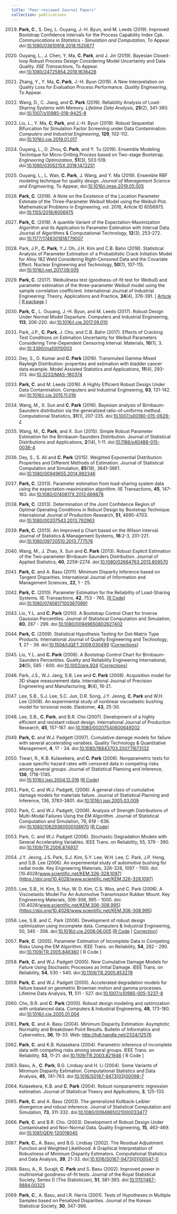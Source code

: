 ```yaml
---
title: "Peer-reviewed Journal Papers"
collection: publications
---
```

2019. **Park, C**., S. Dey, L. Ouyang, J.-H. Byun, and M. Leeds (2019).
Improved Bootstrap Confidence Intervals for the Process Capability Index Cpk.
_Communications in Statistics - Simulation and Computation_,
To Appear.
doi:[10.1080/03610918.2018.1520877](https://doi.org/10.1080/03610918.2018.1520877)

2019. Ouyang, L., J. Chen, Y. Ma, **C. Park**, and J. Jin (2019).
Bayesian Closed-loop Robust Process Design Considering Model Uncertainty and Data Quality.
_IISE Transactions_,
To Appear.
doi:[10.1080/24725854.2019.1636428](https://doi.org/10.1080/24725854.2019.1636428)

2019. Zhang, Y., Y. Ma, **C. Park**, J.-H. Byun (2019).
 A New Interpretation on Quality Loss for Evaluation Process Performance.
_Quality Engineering_, To Appear.

2019.  Wang, D., C. Jiang, and **C. Park** (2019).
Reliability Analysis of Load-Sharing Systems with Memory.
_Lifetime Data Analysis_,  **25**(2), 341-360.
doi:[10.1007/s10985-018-9425-8](https://doi.org/10.1007/s10985-018-9425-8)

2019.  Liu, L., Y. Ma, **C. Park**, and J.-H. Byun (2019).
Robust Sequential Bifurcation for Simulation Factor Screening under Data Contamination.
_Computers and Industrial Engineering_, **129**, 102-112.
doi:[10.1016/j.cie.2019.01.017](https://doi.org/10.1016/j.cie.2019.01.017)

2019. Ouyang, L., D. Zhou, **C. Park**, and  Y. Tu (2019).
Ensemble Modeling Technique for Micro-Drilling Process based on Two-stage Bootstrap.
_Engineering Optimization_, **51**(3), 503-519.
doi:[10.1080/0305215X.2018.1472251](https://doi.org/10.1080/0305215X.2018.1472251)

2019. Ouyang, L., L. Wan, **C. Park**, J. Wang, and Y. Ma (2019).
Ensemble RBF modeling technique for quality design.
_Journal of Management Science and Engineering_, To Appear,
doi:[10.1016/j.jmse.2019.05.005](https://doi.org/10.1016/j.jmse.2019.05.005)

2018. **Park, C**. (2018). 
A Note on the Existence of the Location Parameter Estimate of the Three-Parameter Weibull Model using the Weibull Plot. Mathematical Problems in Engineering, vol. 2018, Article ID 6056975. 
doi:[10.1155/2018/6056975](https://doi.org/10.1155/2018/6056975)

2018. **Park, C**. (2018). A quantile Variant of the Expectation–Maximization Algorithm and its Application to Parameter Estimation with Interval Data.
Journal of Algorithms & Computational Technology,
**12**(3), 253-272. 
doi:[10.1177/1748301818779007](https://doi.org/10.1177/1748301818779007)

2018. Park, J.P., **C. Park**, Y.J. Oh, J.H. Kim and C.B. Bahn (2018). 
Statistical Analysis of Parameter Estimation of a Probabilistic Crack Initiation Model for Alloy 182 Weld Considering Right-Censored Data and the Covariate Effect.
Nuclear Engineering and Technology,
**50**(1), 107-115. 
doi:[10.1016/j.net.2017.09.005](10.1016/j.net.2017.09.005)

2017. **Park, C**. (2017). 
Weibullness test (goodness-of-fit test for Weibull) and parameter estimation of the three-parameter Weibull model using the sample correlation coefficient.
International Journal of Industrial Engineering: Theory, Applications and Practice,
**24**(4), 376-391.
[ [Article](http://journals.sfu.ca/ijietap/index.php/ijie/article/view/2848) | [R package](https://cran.r-project.org/web/packages/weibullness/index.html) ]

2017. **Park, C**., L. Ouyang, J.-H. Byun, and M. Leeds (2017).
Robust Design Under Normal Model Departure. Computers and Industrial Engineering,
**113**, 206-220. 
doi:[10.1016/j.cie.2017.09.010](https://doi.org/10.1016/j.cie.2017.09.010)

2017. Park, J.P., **C. Park**,  J. Cho, and C.B. Bahn (2017).
Effects of Cracking Test Conditions on Estimation Uncertainty for Weibull Parameters Considering Time-Dependent Censoring Interval. Materials,
**10**(1), 3. 
doi:[10.3390/ma10010003](https://doi.org/10.3390/ma10010003)

2016. Dey, S.,  D. Kumar and **C. Park** (2016).
Transmuted Gamma-Mixed Rayleigh Distribution: properties and estimation with bladder cancer data example.
Model Assisted Statistics and Applications,
**11**(4), 293-313.
doi:[10.3233/MAS-160374](https://doi.org/10.3233/MAS-160374)

2016. **Park, C**. and M. Leeds (2016).
A Highly Efficient Robust Design Under Data Contamination.
Computers and Industrial Engineering, 
**93**, 131-142.
doi:[10.1016/j.cie.2015.11.016](https://doi.org/10.1016/j.cie.2015.11.016)

2016. Wang, M.,  X. Sun and **C. Park** (2016).
Bayesian analysis of Birnbaum-Saunders distribution via the generalized ratio-of-uniforms method.
Computational Statistics,
**31**(1), 207-225.
doi:[10.1007/s00180-015-0629-z](https://doi.org/10.1007/s00180-015-0629-z)

2015. Wang, M., **C. Park**, and X. Sun (2015).
Simple Robust Parameter Estimation for the Birnbaum-Saunders Distribution.
Journal of Statistical Distributions and Applications,
**2**(14), 1-11.
doi:[10.1186/s40488-015-0038-4](https://doi.org/10.1186/s40488-015-0038-4)

2015. Dey, S., S. Ali and **C. Park** (2015).
Weighted Exponential Distribution:
Properties and Different Methods of Estimation.
Journal of Statistical Computation and Simulation,
**85**(18), 3641-3661.
doi:[10.1080/00949655.2014.992346](https://doi.org/10.1080/00949655.2014.992346)


2013. **Park, C**. (2013).
Parameter estimation from load-sharing system data using the expectation-maximization algorithm.
IIE Transactions,
**45**, 147-163.
doi:[10.1080/0740817X.2012.669878](https://doi.org/10.1080/0740817X.2012.669878)

2013. **Park, C**. (2013).
Determination of the Joint Confidence Region of Optimal Operating Conditions in Robust Design by Bootstrap Technique.
International Journal of Production Research,
**51**, 4695-4703.
doi:[10.1080/00207543.2013.792963](https://doi.org/10.1080/00207543.2013.792963)

2013. **Park, C**. (2013).
An Improved p Chart based on the Wilson Interval.
Journal of Statistics & Management Systems,
**16**:2-3, 201-221.
doi:[10.1080/09720510.2013.777576](https://doi.org/10.1080/09720510.2013.777576)

2013. Wang, M., J. Zhao, X. Sun and **C. Park** (2013).
Robust Explicit Estimation of the Two-parameter Birnbaum-Saunders Distribution.
Journal of Applied Statistics,
**40**, 2259-2274.
doi:[10.1080/02664763.2013.809570](https://doi.org/10.1080/02664763.2013.809570)

2011. **Park, C**. and A. Basu (2011).
Minimum Disparity Inference based on Tangent Disparities.
International Journal of Information and Management Sciences,
**22**, 1 - 25.

2010. **Park, C**. (2010).
Parameter Estimation for the Reliability of Load-Sharing Systems.
IIE Transactions,
**42**, 753 - 765.
[[R Code](https://github.com/AppliedStat/R-code/tree/master/2010)]
doi:[10.1080/07408171003670991](https://doi.org/10.1080/07408171003670991)

2010. Lio, Y.L. and **C. Park** (2010).
A Bootstrap Control Chart for Inverse Gaussian Percentiles.
Journal of Statistical Computation and Simulation,
**80**, 287 - 299.
doi:[10.1080/00949650802627402](https://doi.org/10.1080/00949650802627402)

2009. **Park, C**. (2009).
Statistical Hypothesis Testing for Dot-Matrix Type Products.
International Journal of Quality Engineering and Technology,
**1**, 27 - 39.
doi:[10.1504/IJQET.2009.030499](https://doi.org/10.1504/IJQET.2009.030499)
[[Corrections](https://drive.google.com/file/d/0B-GVxDJZNtwYakhWN0lySUFtWWc/view)]

2008. Lio, Y.L. and **C. Park** (2008).
A Bootstrap Control Chart for Birnbaum-Saunders Percentiles.
Quality and Reliability Engineering International,
**24**(5), 585 - 600.
doi:[10.1002/qre.924](https://doi.org/10.1002/qre.924)
[[Corrections](https://drive.google.com/file/d/0B-GVxDJZNtwYU19STV9UaDFnRVU/view)]

2008. Park, J.S., W.J. Jang, S.B. Lee and **C. Park** (2008).
Acquisition model for 3D shape measurement data.
International Journal of Precision Engineering and Manufacturing,
**9**(4), 16-21.

2008. Lee, S.B., S.J. Lee, S.C. Jun, D.R. Song, J.Y. Jeong, **C. Park** and W.H. Lee (2008).
An experimental study of nonlinear viscoelastic bushing model for torsional mode.
Elastomer,
**43**, 25-30.

2007. Lee, S.B., **C. Park**, and B.R. Cho (2007).
Development of a highly efficient and resistant robust design.
International Journal of Production Research,
**45**, 157-167.
doi:[10.1080/00207540600649202](https://doi.org/10.1080/00207540600649202)

2007. **Park, C**. and W.J. Padgett (2007).
Cumulative damage models for failure with several accelerating variables.
Quality Technology & Quantitative Management,
**4**, 17 - 34.
doi:[10.1080/16843703.2007.11673132](https://doi.org/10.1080/16843703.2007.11673132)

2006. Tiwari, R., K.B. Kulasekera, and **C. Park** (2006).
Nonparametric tests for cause specific hazard rates with censored data
in competing risks among several groups.
Journal of Statistical Planning and Inference,
**136**, 1718-1745.  
doi:[10.1016/j.jspi.2004.12.016](https://doi.org/10.1016/j.jspi.2004.12.016)
[[R Code](https://github.com/AppliedStat/R-code/tree/master/2006c)]

2006. Park, C. and  W.J. Padgett, (2006).
A general class of cumulative damage models for materials failure.
Journal of Statistical Planning and Inference, 136, 3783-3801.
doi:[10.1016/j.jspi.2005.03.009](https://doi.org/10.1016/j.jspi.2005.03.009)

2006. Park, C. and W.J. Padgett, (2006).
Analysis of Strength Distributions of Multi-Modal Failures Using the EM Algorithm.
 Journal of Statistical Computation and Simulation, 76, 619 - 636.
doi:[10.1080/10629360500108970](https://doi.org/10.1080/10629360500108970)
[[R Code](https://github.com/AppliedStat/R-code/tree/master/2006b)]

2006. Park, C. and W.J. Padgett (2006).
Stochastic Degradation Models with Several Accelerating Variables.
IEEE Trans. on Reliability, 55, 379 - 390.
doi:[10.1109/TR.2006.874937](https://doi.org/10.1109/TR.2006.874937)

2006. J.Y. Jeong, J.S. Park, S.J. Kim, S.Y. Lee, W.H. Lee, C. Park, J.P. Hong, and S.B. Lee (2006).
An experimental study of automotive bushing for radial mode.
Key Engineering Materials, 326-328, 1097 - 1100.
doi:[10.4028/www.scientific.net/KEM.326-328.1097](https://doi.org/10.4028/www.scientific.net/KEM.326-328.1097)

2006. Lee, S.B., H. Kim, S. Hur, W. D. Kim, C.S. Woo, and C. Park (2006).
A Viscoelastic Model For An Automotive Transmission Rubber Mount.
Key Engineering Materials, 306-308, 995 - 1000.
doi:[10.4028/www.scientific.net/KEM.306-308.995](https://doi.org/10.4028/www.scientific.net/KEM.306-308.995)

2006. Lee, S.B. and C. Park (2006).
Development of robust design optimization using incomplete data.
Computers & Industrial Engineering, 50, 345 - 356.
doi:[10.1016/j.cie.2006.06.005](https://doi.org/10.1016/j.cie.2006.06.005)
[[R Code](https://github.com/AppliedStat/R-code/tree/master/2006a)
| [Correction](https://drive.google.com/file/d/0B-GVxDJZNtwYblVjTTZOYUNsZ0U/view)]

2005. **Park**, **C**. (2005). 
Parameter Estimation of Incomplete Data in Competing Risks Using the EM Algorithm.
IEEE Trans. on Reliability,
**54**, 282 - 290.
doi:[10.1109/TR.2005.846360](https://doi.org/10.1109/TR.2005.846360)
[ R Code ]

2005. **Park**, **C**. and W.J. Padgett (2005). 
New Cumulative Damage Models for Failure Using Stochastic Processes as Initial Damage.
IEEE Trans. on Reliability,
**54**, 530 - 540.
doi:[10.1109/TR.2005.853278](https://doi.org/10.1109/TR.2005.853278)

2005. **Park**, **C**. and W.J. Padgett (2005).
Accelerated degradation models for failure based on geometric Brownian motion and gamma processes.
Lifetime Data Analysis,
**11**, 511 - 527.
doi:[10.1007/s10985-005-5237-8](https://doi.org/10.1007/s10985-005-5237-8)

2005. Cho, B.R. and **C**. **Park** (2005).
Robust design modeling and optimization with unbalanced data.
Computers & Industrial Engineering,
**48**, 173-180.
doi:[10.1016/j.cie.2005.01.004](https://doi.org/10.1016/j.cie.2005.01.004)

2004. **Park**, **C**. and A. Basu (2004).
Minimum Disparity Estimation: Asymptotic Normality and Breakdown Point Results.
Bulletin of Informatics and Cybernetics,
**36**, 19-33.
Web: http://hdl.handle.net/2324/12576

2004. **Park**, **C**. and K.B. Kulasekera (2004).
Parametric inference of incomplete data with competing risks among several groups.
IEEE Trans. on Reliability,
**53**, 11-21.
doi:[10.1109/TR.2003.821946](https://doi.org/10.1109/TR.2003.821946)
[ R Code ]

2004. Basu, A., **C**. **Park**, B.G. Lindsay and H. Li (2004).
Some Variants of Minimum Disparity Estimation. Computational Statistics and Data Analysis,
**45**, 741-763.
doi:[10.1016/S0167-9473(03)00098-7](https://doi.org/10.1016/S0167-9473(03)00098-7)

2004. Kulasekera, K.B. and **C**. **Park** (2004).
Robust nonparametric regression estimation. Journal of Statistical Theory and Applications,
**3**, 125-133.

2003. **Park**, **C**. and A. Basu (2003).
The generalized Kullback-Leibler divergence and robust inference.
Journal of Statistical Computation and Simulation,
**73**, 311-332.
doi:[10.1080/0094965021000033477](https://doi.org/10.1080/0094965021000033477)

2003. **Park**, **C**. and B.R. Cho. (2003).
Development of Robust Design Under Contaminated and Non-Normal Data.
Quality Engineering,
**15**, 463-469.
doi:[10.1081/QEN-120018045](https://doi.org/10.1081/QEN-120018045)

2002. **Park**, **C**., A. Basu, and B.G. Lindsay (2002).
The Residual Adjustment Function and Weighted Likelihood:
A Graphical Interpretation of Robustness of Minimum Disparity Estimators.
Computational Statistics and Data Analysis,
**39**, 21-33.
doi:[10.1016/S0167-9473(01)00047-0](https://doi.org/10.1016/S0167-9473(01)00047-0)

2002. Basu, A., R. Surajit, **C**. **Park** and S. Basu (2002).
Improved power in multinomial goodness-of-fit tests.
Journal of the Royal Statistical Society, Series D (The Statistician),
**51**, 381-393.
doi:[10.1111/1467-9884.00325](https://doi.org/10.1111/1467-9884.00325)

2001. **Park**, **C**., A. Basu, and I.R. Harris (2001).
Tests of Hypotheses in Multiple Samples based on Penalized Disparities.
Journal of the Korean Statistical Society,
**30**, 347-366.
